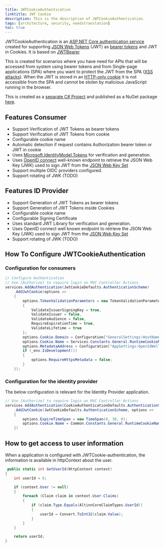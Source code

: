 ```yaml
---
title: JWTCookieAuthentication
linktitle: JWT Cookie
description: This is the description of JWTCookieAuthentication.
tags: [architecture, security, needstranslation]
toc: true
---
```


JWTCookieAuthentication is an [ASP.NET Core authentication service](https://docs.microsoft.com/en-us/aspnet/core/security/authentication/)
created for supporting [JSON Web Tokens](https://jwt.io/) (JWT) as [bearer tokens](https://oauth.net/2/bearer-tokens/) and JWT in Cookies. It is based
on [JWTBearer](https://github.com/aspnet/Security/tree/master/src/Microsoft.AspNetCore.Authentication.JwtBearer)

This is created for scenarios where you have need for APIs that will be accessed from system using bearer tokens and from
Single-page applications (SPA) where you want to protect the JWT from the SPA ([XSS attacks](<https://www.owasp.org/index.php/Cross-site_Scripting_(XSS)>)). When the JWT is stored in an [HTTP-only cookie](https://www.owasp.org/index.php/HttpOnly) it is not accessible from the SPA and cannot be stolen by malicious JavaScript
running in the browser.

This is created as a [separate C# Project](https://github.com/Altinn/altinn-authentication/tree/main/src/jwtcookie/Authentication) and published as a
NuGet package [here](https://www.nuget.org/packages/JWTCookieAuthentication/).

## Features Consumer

- Support Verification of JWT Tokens as bearer tokens
- Support Verification of JWT Tokens from cookie
- Configurable cookie name
- Automatic detection if request contains Authorization bearer token or JWT in cookie
- Uses [Microsoft.IdentityModel.Tokens](https://github.com/AzureAD/azure-activedirectory-identitymodel-extensions-for-dotnet) for verification and generation.
- Uses [OpenID connect](https://openid.net/connect/) well-known endpoint to retrieve the JSON Web Key (JWK) used to sign JWT from the [JSON Web Key Set](https://auth0.com/docs/jwks)
- Support multiple OIDC providers configured.
- Support rotating of JWK (TODO)

## Features ID Provider

- Support Generation of JWT Tokens as bearer tokens
- Support Generation of JWT Tokens inside Cookies
- Configurable cookie name
- Configurable Signing Certificate
- Uses standard JWT Library for verification and generation.
- Uses OpenID connect well known endpoint to retrieve the JSON Web Key (JWK) used to sign JWT from the [JSON Web Key Set](https://auth0.com/docs/jwks)
- Support rotating of JWK (TODO)

## How To Configure JWTCookieAuthentication

### Configuration for consumers

```C#
// Configure Authentication
// Use [Authorize] to require login on MVC Controller Actions
services.AddAuthentication(JwtCookieDefaults.AuthenticationScheme)
    .AddJwtCookie(options =>
    {
        options.TokenValidationParameters = new TokenValidationParameters
        {
            ValidateIssuerSigningKey = true,
            ValidateIssuer = false,
            ValidateAudience = false,
            RequireExpirationTime = true,
            ValidateLifetime = true
        };
        options.Cookie.Domain = Configuration["GeneralSettings:HostName"];
        options.Cookie.Name = Services.Constants.General.RuntimeCookieName;
        options.MetadataAddress = Configuration["AppSettings:OpenIdWellKnownEndpoint"];
        if (_env.IsDevelopment())
        {
            options.RequireHttpsMetadata = false;
        }
    });
```

### Configuration for the identity provider

The below configuration is relevant for the Identity Provider application.

```C#
// Use [Authorize] to require login on MVC Controller Actions
services.AddAuthentication(CookieAuthenticationDefaults.AuthenticationScheme)
    .AddJwtCookie(JwtCookieDefaults.AuthenticationScheme, options =>
    {
        options.ExpireTimeSpan = new TimeSpan(0, 30, 0);
        options.Cookie.Name = Common.Constants.General.RuntimeCookieName;
    })
```

## How to get access to user information

When a application is configured with JWTCookie-authentication, the information is available in httpContext about the user.

```C#
 public static int GetUserId(HttpContext context)
{
    int userId = 0;

    if (context.User != null)
    {
        foreach (Claim claim in context.User.Claims)
        {
            if (claim.Type.Equals(AltinnCoreClaimTypes.UserId))
            {
                userId = Convert.ToInt32(claim.Value);
            }
        }
    }

    return userId;
}
```
